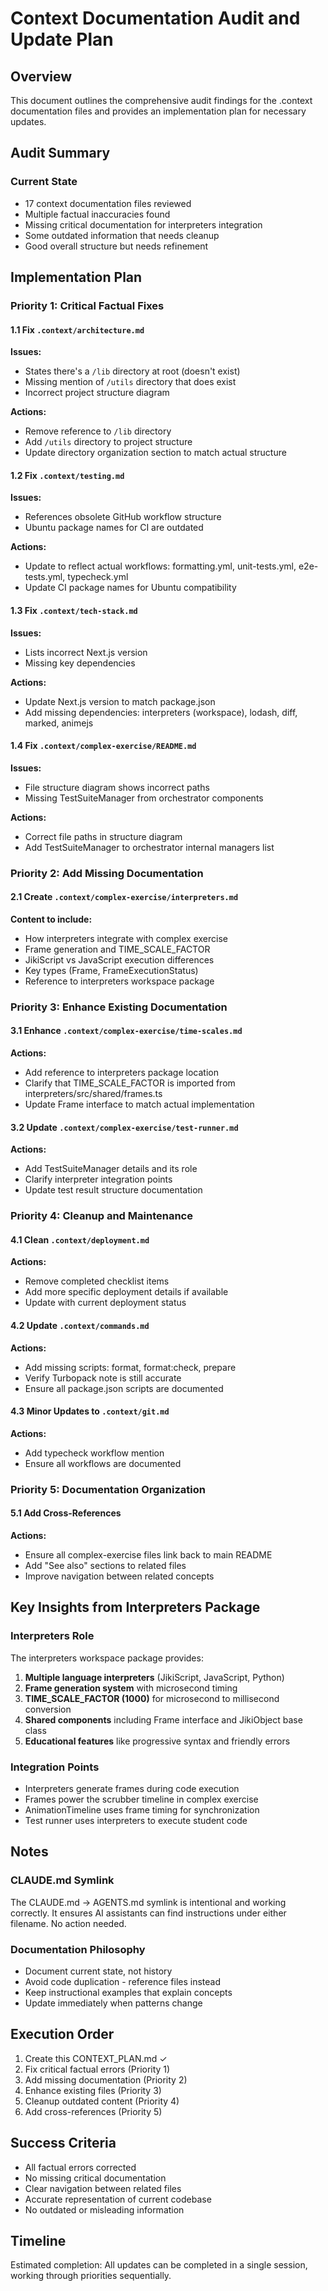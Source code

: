 # Context Documentation Audit and Update Plan

## Overview

This document outlines the comprehensive audit findings for the .context documentation files and provides an implementation plan for necessary updates.

## Audit Summary

### Current State

- 17 context documentation files reviewed
- Multiple factual inaccuracies found
- Missing critical documentation for interpreters integration
- Some outdated information that needs cleanup
- Good overall structure but needs refinement

## Implementation Plan

### Priority 1: Critical Factual Fixes

#### 1.1 Fix `.context/architecture.md`

**Issues:**

- States there's a `/lib` directory at root (doesn't exist)
- Missing mention of `/utils` directory that does exist
- Incorrect project structure diagram

**Actions:**

- Remove reference to `/lib` directory
- Add `/utils` directory to project structure
- Update directory organization section to match actual structure

#### 1.2 Fix `.context/testing.md`

**Issues:**

- References obsolete GitHub workflow structure
- Ubuntu package names for CI are outdated

**Actions:**

- Update to reflect actual workflows: formatting.yml, unit-tests.yml, e2e-tests.yml, typecheck.yml
- Update CI package names for Ubuntu compatibility

#### 1.3 Fix `.context/tech-stack.md`

**Issues:**

- Lists incorrect Next.js version
- Missing key dependencies

**Actions:**

- Update Next.js version to match package.json
- Add missing dependencies: interpreters (workspace), lodash, diff, marked, animejs

#### 1.4 Fix `.context/complex-exercise/README.md`

**Issues:**

- File structure diagram shows incorrect paths
- Missing TestSuiteManager from orchestrator components

**Actions:**

- Correct file paths in structure diagram
- Add TestSuiteManager to orchestrator internal managers list

### Priority 2: Add Missing Documentation

#### 2.1 Create `.context/complex-exercise/interpreters.md`

**Content to include:**

- How interpreters integrate with complex exercise
- Frame generation and TIME_SCALE_FACTOR
- JikiScript vs JavaScript execution differences
- Key types (Frame, FrameExecutionStatus)
- Reference to interpreters workspace package

### Priority 3: Enhance Existing Documentation

#### 3.1 Enhance `.context/complex-exercise/time-scales.md`

**Actions:**

- Add reference to interpreters package location
- Clarify that TIME_SCALE_FACTOR is imported from interpreters/src/shared/frames.ts
- Update Frame interface to match actual implementation

#### 3.2 Update `.context/complex-exercise/test-runner.md`

**Actions:**

- Add TestSuiteManager details and its role
- Clarify interpreter integration points
- Update test result structure documentation

### Priority 4: Cleanup and Maintenance

#### 4.1 Clean `.context/deployment.md`

**Actions:**

- Remove completed checklist items
- Add more specific deployment details if available
- Update with current deployment status

#### 4.2 Update `.context/commands.md`

**Actions:**

- Add missing scripts: format, format:check, prepare
- Verify Turbopack note is still accurate
- Ensure all package.json scripts are documented

#### 4.3 Minor Updates to `.context/git.md`

**Actions:**

- Add typecheck workflow mention
- Ensure all workflows are documented

### Priority 5: Documentation Organization

#### 5.1 Add Cross-References

**Actions:**

- Ensure all complex-exercise files link back to main README
- Add "See also" sections to related files
- Improve navigation between related concepts

## Key Insights from Interpreters Package

### Interpreters Role

The interpreters workspace package provides:

1. **Multiple language interpreters** (JikiScript, JavaScript, Python)
2. **Frame generation system** with microsecond timing
3. **TIME_SCALE_FACTOR (1000)** for microsecond to millisecond conversion
4. **Shared components** including Frame interface and JikiObject base class
5. **Educational features** like progressive syntax and friendly errors

### Integration Points

- Interpreters generate frames during code execution
- Frames power the scrubber timeline in complex exercise
- AnimationTimeline uses frame timing for synchronization
- Test runner uses interpreters to execute student code

## Notes

### CLAUDE.md Symlink

The CLAUDE.md -> AGENTS.md symlink is intentional and working correctly. It ensures AI assistants can find instructions under either filename. No action needed.

### Documentation Philosophy

- Document current state, not history
- Avoid code duplication - reference files instead
- Keep instructional examples that explain concepts
- Update immediately when patterns change

## Execution Order

1. Create this CONTEXT_PLAN.md ✓
2. Fix critical factual errors (Priority 1)
3. Add missing documentation (Priority 2)
4. Enhance existing files (Priority 3)
5. Cleanup outdated content (Priority 4)
6. Add cross-references (Priority 5)

## Success Criteria

- All factual errors corrected
- No missing critical documentation
- Clear navigation between related files
- Accurate representation of current codebase
- No outdated or misleading information

## Timeline

Estimated completion: All updates can be completed in a single session, working through priorities sequentially.
